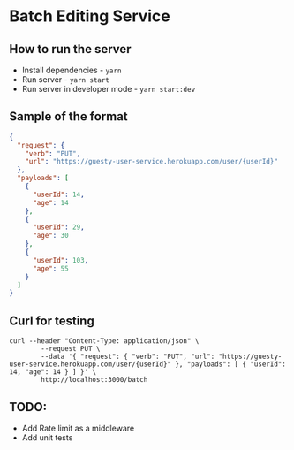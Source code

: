 # Batch Editing Service

## How to run the server

* Install dependencies - `yarn`
* Run server - `yarn start`
* Run server in developer mode - `yarn start:dev`


## Sample of the format
```json
{
  "request": {
    "verb": "PUT",
    "url": "https://guesty-user-service.herokuapp.com/user/{userId}"
  },
  "payloads": [
    {
      "userId": 14,
      "age": 14
    },
    {
      "userId": 29,
      "age": 30
    },
    {
      "userId": 103,
      "age": 55
    }
  ]
}
```

## Curl for testing
```
curl --header "Content-Type: application/json" \
        --request PUT \
        --data '{ "request": { "verb": "PUT", "url": "https://guesty-user-service.herokuapp.com/user/{userId}" }, "payloads": [ { "userId": 14, "age": 14 } ] }' \
        http://localhost:3000/batch
```

## TODO:
- Add Rate limit as a middleware
- Add unit tests
